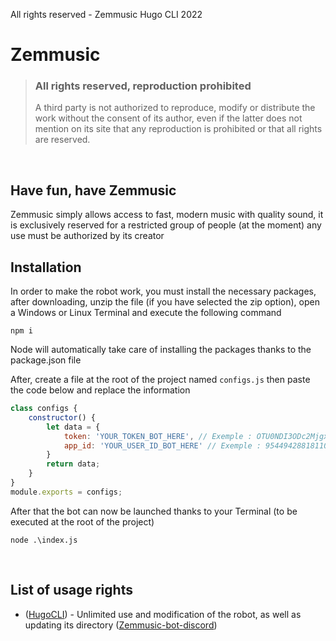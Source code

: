 All rights reserved - Zemmusic Hugo CLI 2022

# Zemmusic 


> ### All rights reserved, reproduction prohibited
> A third party is not authorized to reproduce, modify or distribute the work without the consent of its author, even if the latter does not mention on its site that any reproduction is prohibited or that all rights are reserved.
> 

 
  
## Have fun, have Zemmusic
Zemmusic simply allows access to fast, modern music with quality sound, it is exclusively reserved for a restricted group of people (at the moment) any use must be authorized by its creator


## Installation 
In order to make the robot work, you must install the necessary packages, after downloading, unzip the file (if you have selected the zip option), open a Windows or Linux Terminal and execute the following command

```
npm i
```


Node will automatically take care of installing the packages thanks to the package.json file


After, create a file at the root of the project named `configs.js` then paste the code below and replace the information

```js
class configs {
    constructor() {
        let data = {
            token: 'YOUR_TOKEN_BOT_HERE', // Exemple : OTU0NDI3ODc2MjgxODE5MTc2.YjS-Og.Cs2stqmDnm7WhMPnRsliwqzCXpc
            app_id: 'YOUR_USER_ID_BOT_HERE' // Exemple : 9544942881811087
        }
        return data;
    }
}
module.exports = configs;
```

After that the bot can now be launched thanks to your Terminal (to be executed at the root of the project)

```
node .\index.js 
```

  
## List of usage rights
  
   - ([HugoCLI](https://github.com/HugoCLI)) - 
Unlimited use and modification of the robot, as well as updating its directory ([Zemmusic-bot-discord](https://github.com/HugoCLI/Zemmusic-bot-discord))
